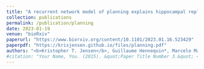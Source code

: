 ```yaml
---
title: "A recurrent network model of planning explains hippocampal replay and human behavior"
collection: publications
permalink: /publication/planning
date: 2023-01-19
venue: "bioRxiv"
paperurl: "https://www.biorxiv.org/content/10.1101/2023.01.16.523429"
paperpdf: "https://krisjensen.github.io/files/planning.pdf"
authors: "<b>Kristopher T. Jensen</b>, Guillaume Hennequin*, Marcelo Mattar"
#citation: "Your Name, You. (2015). &quot;Paper Title Number 3.&quot; <i>Journal 1</i>. 1(3)."
---
```

